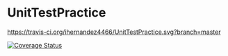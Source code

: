 # UnitTestPractice
https://travis-ci.org/ihernandez4466/UnitTestPractice.svg?branch=master

[![Coverage Status](https://coveralls.io/repos/github/ihernandez4466/UnitTestPractice/badge.svg?branch=master)](https://coveralls.io/github/ihernandez4466/UnitTestPractice?branch=master)